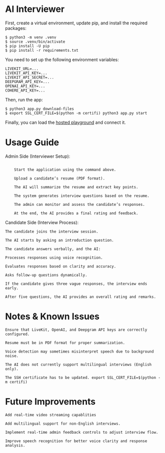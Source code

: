 # AI Interviewer

First, create a virtual environment, update pip, and install the required packages:

```
$ python3 -m venv .venv
$ source .venv/bin/activate
$ pip install -U pip
$ pip install -r requirements.txt
```

You need to set up the following environment variables:

```
LIVEKIT_URL=...
LIVEKIT_API_KEY=...
LIVEKIT_API_SECRET=...
DEEPGRAM_API_KEY=...
OPENAI_API_KEY=...
COHERE_API_KEY=...
```

Then, run the app:

```
$ python3 app.py download-files
$ export SSL_CERT_FILE=$(python -m certifi) python3 app.py start
```

Finally, you can load the [hosted playground](https://agents-playground.livekit.io/) and connect it.


# Usage Guide

Admin Side (Interviewer Setup):

``` 

    Start the application using the command above.

    Upload a candidate’s resume (PDF format).

    The AI will summarize the resume and extract key points.

    The system generates interview questions based on the resume.

    The admin can monitor and assess the candidate’s responses.

    At the end, the AI provides a final rating and feedback.

```

Candidate Side (Interview Process):

    The candidate joins the interview session.

    The AI starts by asking an introduction question.

    The candidate answers verbally, and the AI:

    Processes responses using voice recognition.

    Evaluates responses based on clarity and accuracy.

    Asks follow-up questions dynamically.

    If the candidate gives three vague responses, the interview ends early.

    After five questions, the AI provides an overall rating and remarks.


# Notes & Known Issues

    Ensure that LiveKit, OpenAI, and Deepgram API keys are correctly configured.

    Resume must be in PDF format for proper summarization.

    Voice detection may sometimes misinterpret speech due to background noise.

    The AI does not currently support multilingual interviews (English only).

    The SSH certificate has to be updated. export SSL_CERT_FILE=$(python -m certifi)


# Future Improvements

    Add real-time video streaming capablities 

    Add multilingual support for non-English interviews.

    Implement real-time admin feedback controls to adjust interview flow.

    Improve speech recognition for better voice clarity and response analysis.

